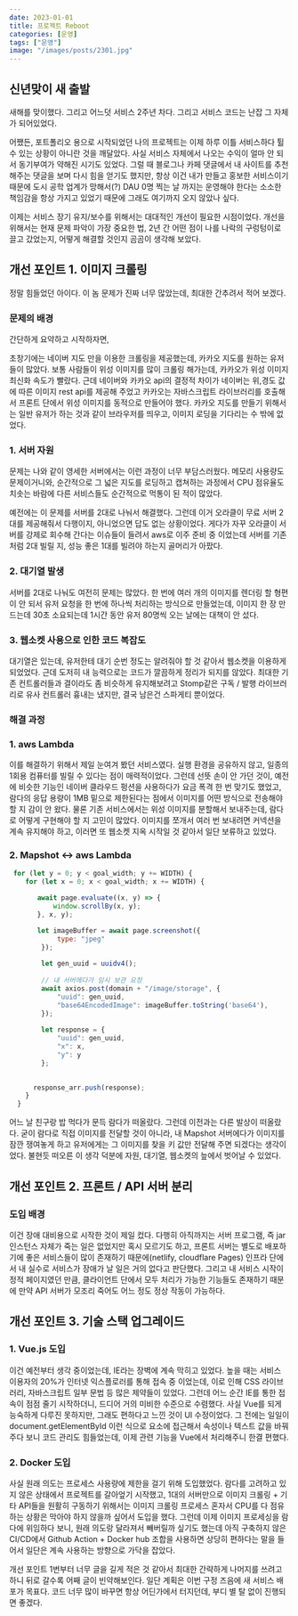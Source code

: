 ```yaml
---
date: 2023-01-01
title: 프로젝트 Reboot
categories: [운영]
tags: ["운영"]
image: "/images/posts/2301.jpg"
---
```


## 신년맞이 새 출발

새해를 맞이했다. 그리고 어느덧 서비스 2주년 차다.
그리고 서비스 코드는 난잡 그 자체가 되어있었다.

어쨌든, 포트폴리오 용으로 시작되었던 나의 프로젝트는 이제 하루 이틀 서비스하다 튈 수 있는 상황이 아니란 것을 깨달았다.
사실 서비스 자체에서 나오는 수익이 얼마 안 되서 동기부여가 약해진 시기도 있었다. 
그럴 때 블로그나 카페 댓글에서 내 사이트를 추천해주는 댓글을 보며 다시 힘을 얻기도 했지만, 항상 이건 내가 만들고 홍보한 서비스이기 때문에 도시 공학 업계가 망해서(?) DAU 0명 찍는 날 까지는 운영해야 한다는 소소한 책임감을 항상 가지고 있었기 때문에 그래도 여기까지 오지 않았나 싶다.

이제는 서비스 장기 유지/보수를 위해서는 대대적인 개선이 필요한 시점이었다.
개선을 위해서는 현재 문제 파악이 가장 중요한 법, 2년 간 어떤 점이 나를 나락의 구렁텅이로 끌고 갔었는지, 어떻게 해결할 것인지 곰곰이 생각해 보았다.

## 개선 포인트 1. 이미지 크롤링

정말 힘들었던 아이다. 이 놈 문제가 진짜 너무 많았는데, 최대한 간추려서 적어 보겠다.

### 문제의 배경

간단하게 요약하고 시작하자면,

초창기에는 네이버 지도 만을 이용한 크롤링을 제공했는데, 카카오 지도를 원하는 유저들이 많았다. 보통 사람들이 위성 이미지를 많이 크롤링 해가는데, 카카오가 위성 이미지 최신화 속도가 빨랐다.
근데 네이버와 카카오 api의 결정적 차이가 네이버는 위,경도 값에 따른 이미지 rest api를 제공해 주었고    카카오는 자바스크립트 라이브러리를 호출해서 프론트 단에서 위성 이미지를 동적으로 만들어야 했다.
카카오 지도를 만들기 위해서는 일반 유저가 하는 것과 같이 브라우저를 띄우고, 이미지 로딩을 기다리는 수 밖에 없었다.

### 1. 서버 자원

문제는 나와 같이 영세한 서버에서는 이런 과정이 너무 부담스러웠다. 메모리 사용량도 문제이거니와, 순간적으로 그 넓은 지도를 로딩하고 캡쳐하는 과정에서 CPU 점유율도 치솟는 바람에 다른 서비스들도 순간적으로 먹통이 된 적이 많았다.

예전에는 이 문제를 서버를 2대로 나눠서 해결했다.
그런데 이거 오라클이 무료 서버 2대를 제공해줘서 다행이지, 아니었으면 답도 없는 상황이었다.
게다가 자꾸 오라클이 서버를 강제로 회수해 간다는 이슈들이 들려서 aws로 이주 준비 중 이었는데 서버를 기존처럼 2대 빌릴 지, 성능 좋은 1대를 빌려야 하는지 골머리가 아팠다.

### 2. 대기열 발생

서버를 2대로 나눠도 여전히 문제는 많았다. 한 번에 여러 개의 이미지를 렌더링 할 형편이 안 되서 유저 요청을 한 번에 하나씩 처리하는 방식으로 만들었는데, 이미지 한 장 만드는데 30초 소요되는데 1시간 동안 유저 80명씩 오는 날에는 대책이 안 섰다.

### 3. 웹소켓 사용으로 인한 코드 복잡도

대기열은 있는데, 유저한테 대기 순번 정도는 알려줘야 할 것 같아서 웹소켓을 이용하게 되었었다.
근데 도저히 내 능력으로는 코드가 깔끔하게 정리가 되지를 않았다. 최대한 기존 컨트롤러들과 결이라도 좀 비슷하게 유지해보려고 Stomp같은 구독 / 발행 라이브러리로 유사 컨트롤러 흉내는 냈지만, 결국 남은건 스파게티 뿐이었다.

### 해결 과정

### 1. aws Lambda

이를 해결하기 위해서 제일 눈여겨 봤던 서비스였다. 실행 환경을 공유하지 않고, 일종의 1회용 컴퓨터를 빌릴 수 있다는 점이 매력적이었다. 
그런데 선뜻 손이 안 가던 것이, 예전에 비슷한 기능인 네이버 클라우드 펑션을 사용하다가 요금 폭격 한 번 맞기도 했었고, 람다의 응답 용량이 1MB 밑으로 제한된다는 점에서 이미지를 어떤 방식으로 전송해야 할 지 감이 안 왔다.
물론 기존 서비스에서는 위성 이미지를 분할해서 보내주는데, 람다로 어떻게 구현해야 할 지 고민이 많았다. 이미지를 쪼개서 여러 번 보내려면 커넥션을 계속 유지해야 하고, 이러면 또 웹소켓 지옥 시작일 것 같아서 일단 보류하고 있었다.

### 2. Mapshot <-> aws Lambda

```javascript
 for (let y = 0; y < goal_width; y += WIDTH) {
    for (let x = 0; x < goal_width; x += WIDTH) {

       await page.evaluate((x, y) => {
           window.scrollBy(x, y);
       }, x, y);

       let imageBuffer = await page.screenshot({
            type: "jpeg"
        });
    
        let gen_uuid = uuidv4();
        
        // 내 서버에다가 임시 보관 요청
        await axios.post(domain + "/image/storage", {
            "uuid": gen_uuid,
            "base64EncodedImage": imageBuffer.toString('base64'),
        });
          
        let response = {
            "uuid": gen_uuid,
            "x": x,
            "y": y
        };

      
      response_arr.push(response);
    }
  }
```

어느 날 친구랑 밥 먹다가 문득 람다가 떠올랐다.
그런데 이전과는 다른 발상이 떠올랐다. 굳이 람다로 직접 이미지를 전달할 것이 아니라, 내 Mapshot 서버에다가 이미지를 잠깐 쟁여놓게 하고 유저에게는 그 이미지를 찾을 키 값만 전달해 주면 되겠다는 생각이었다. 불현듯 떠오른 이 생각 덕분에 자원, 대기열, 웹소켓의 늪에서 벗어날 수 있었다.

## 개선 포인트 2. 프론트 / API 서버 분리

### 도입 배경

이건 장애 대비용으로 시작한 것이 제일 컸다.
다행히 아직까지는 서버 프로그램, 즉 jar 인스턴스 자체가 죽는 일은 없었지만 혹시 모르기도 하고, 
프론트 서버는 별도로 배포하기에 좋은 서비스들이 많이 존재하기 때문에(netlify, cloudflare Pages)
인프라 단에서 내 실수로 서비스가 장애가 날 일은 거의 없다고 판단했다.
그리고 내 서비스 시작이 정적 페이지였던 만큼, 클라이언트 단에서 모두 처리가 가능한 기능들도 존재하기 때문에 만약 API 서버가 모조리 죽어도 어느 정도 정상 작동이 가능하다.

## 개선 포인트 3. 기술 스택 업그레이드

### 1. Vue.js 도입

이건 예전부터 생각 중이었는데, IE라는 장벽에 계속 막히고 있었다.
높을 때는 서비스 이용자의 20%가 인터넷 익스플로러를 통해 접속 중 이었는데, 이로 인해 CSS 라이브러리, 자바스크립트 일부 문법 등 많은 제약들이 있었다. 그런데 어느 순간 IE를 통한 접속이 점점 줄기 시작하더니, 드디어 거의 미비한 수준으로 수렴했다.
사실 Vue를 되게 능숙하게 다루진 못하지만, 그래도 편하다고 느낀 것이 UI 수정이었다.
그 전에는 일일이 document.getElementById 이런 식으로 요소에 접근해서 속성이나 텍스트 값을 바꿔주다 보니 코드 관리도 힘들었는데, 이제 관련 기능을 Vue에서 처리해주니 한결 편했다.

### 2. Docker 도입

사실 원래 의도는 프로세스 사용량에 제한을 걸기 위해 도입했었다.
람다를 고려하고 있지 않은 상태에서 프로젝트를 갈아엎기 시작했고, 1대의 서버만으로 이미지 크롤링 + 기타 API들을 원활히 구동하기 위해서는 이미지 크롤링 프로세스 혼자서 CPU를 다 점유하는 상황은 막아야 하지 않을까 싶어서 도입을 했다.
그런데 이제 이미지 프로세싱을 람다에 위임하다 보니, 원래 의도랑 달라져서 빼버릴까 싶기도 했는데
아직 구축하지 않은 CI/CD에서 Github Action + Docker hub 조합을 사용하면 상당히 편하다는 말을 들어서 일단은 계속 사용하는 방향으로 가닥을 잡았다.



개선 포인트 1번부터 너무 글을 길게 적은 것 같아서 최대한 간략하게 나머지를 쓰려고 하니 
뒤로 갈수록 어째 글이 빈약해보인다.
일단 계획은 이번 구정 즈음에 새 서비스 배포가 목표다.
코드 너무 많이 바꾸면 항상 어딘가에서 터지던데, 부디 별 탈 없이 진행되면 좋겠다.